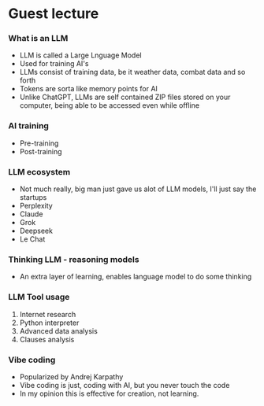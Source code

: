 # Guest lecture
### What is an LLM
- LLM is called a Large Lnguage Model
- Used for training AI's
- LLMs consist of training data, be it weather data, combat data and so forth
- Tokens are sorta like memory points for AI
- Unlike ChatGPT, LLMs are self contained ZIP files stored on your computer, being able to be accessed even while offline
### AI training
- Pre-training
- Post-training

### LLM ecosystem
- Not much really, big man just gave us alot of LLM models, I'll just say the startups
- Perplexity
- Claude
- Grok
- Deepseek
- Le Chat

### Thinking LLM -  reasoning models
- An extra layer of learning, enables language model to do some thinking

### LLM Tool usage
1. Internet research
2. Python interpreter
3. Advanced data analysis
4. Clauses analysis

### Vibe coding
- Popularized by Andrej Karpathy
- Vibe coding is just, coding with AI, but you never touch the code
- In my opinion this is effective for creation, not learning. 
